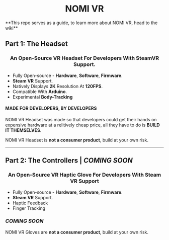 <h1 align="center">
	NOMI VR
	</h1>
	**This repo serves as a guide, to learn more about NOMI VR, head to the wiki**
<h2>
	Part 1: The Headset
</h2>
<h3 align="center">
	An Open-Source VR Headset For Developers With SteamVR Support.
</h3>

* Fully Open-source - **Hardware**, **Software**, **Firmware**.
* **Steam VR** Support.
* Natively Displays **2K** Resolution At **120FPS**.
* Compatible With **Arduino**.
* Experimental **Body-Tracking**

#### MADE FOR DEVELOPERS, BY DEVELOPERS
NOMI VR Headset was made so that developers could get their hands on expensive hardware at a relitively cheap price, all they have to do is **BUILD IT THEMSELVES**.

NOMI VR Headset is **not a consumer product**, build at your own risk.

------------

## Part 2: The Controllers | ***COMING SOON***
<h3 align="center">
	An Open-Source VR Haptic Glove For Developers With Steam VR Support
</h3>

* Fully Open-source - **Hardware**, **Software**, **Firmware**.
* **Steam VR** Support.
* Haptic Feedback
* Finger Tracking

### ***COMING SOON***

NOMI VR Gloves are **not a consumer product**, build at your own risk.
